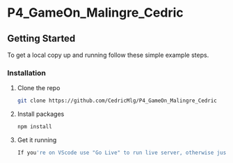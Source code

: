 # P4_GameOn_Malingre_Cedric

<!-- GETTING STARTED -->
## Getting Started

To get a local copy up and running follow these simple example steps.

### Installation

1. Clone the repo
   ```sh
   git clone https://github.com/CedricMlg/P4_GameOn_Malingre_Cedric
   ```
2. Install packages
   ```sh
   npm install
   ```
3. Get it running
   ```js
   If you're on VScode use "Go Live" to run live server, otherwise just open the index.html
   ```
